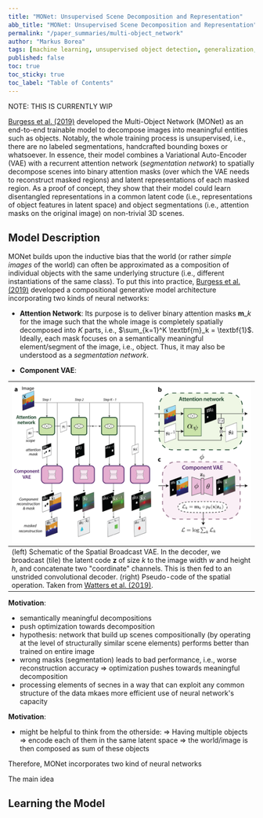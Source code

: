 ```yaml
---
title: "MONet: Unsupervised Scene Decomposition and Representation"
abb_title: "MONet: Unsupervised Scene Decomposition and Representation"
permalink: "/paper_summaries/multi-object_network"
author: "Markus Borea"
tags: [machine learning, unsupervised object detection, generalization, varational autoencoder]
published: false 
toc: true
toc_sticky: true
toc_label: "Table of Contents"
---
```


NOTE: THIS IS CURRENTLY WIP

[Burgess et al. (2019)](https://arxiv.org/abs/1901.11390) developed
the Multi-Object Network (MONet) as an end-to-end trainable model to
decompose images into meaningful entities such as objects. Notably,
the whole training process is unsupervised, i.e., there are no labeled
segmentations, handcrafted bounding boxes or whatsoever. In essence,
their model combines a Variational Auto-Encoder (VAE) with a recurrent
attention network (*segmentation network*) to spatially decompose
scenes into binary attention masks (over which the VAE needs to
reconstruct masked regions) and latent representations of each masked
region. As a proof of concept, they show that their model could learn
disentangled representations in a common latent code (i.e.,
representations of object features in latent space) and object
segmentations (i.e., attention masks on the original image) on
non-trivial 3D scenes. 

## Model Description

MONet builds upon the inductive bias that the world (or rather
*simple images* of the world) can often be approximated as a composition of
individual objects with the same underlying structure (i.e., different
instantiations of the same class). To put this into practice, [Burgess et al. (2019)](https://arxiv.org/abs/1901.11390) developed a
compositional generative model architecture incorporating two kinds of
neural networks:

* **Attention Network**: Its purpose is to deliver binary attention
  masks $\textbf{m}\_k$ for the image such that the whole image is
  completely spatially decomposed into $K$ parts, i.e., $\sum_{k=1}^K
  \textbf{m}_k = \textbf{1}$. Ideally, each mask focuses on a
  semantically meaningful element/segment of the image, i.e., object. 
  Thus, it may also be understood as a *segmentation network*.
  
* **Component VAE**: 


| ![Schematic of MONet](/assets/img/04_MONet/MONet_schematic.png "Schematic of MONet") |
| :--         |
| (left) Schematic of the Spatial Broadcast VAE. In the decoder, we broadcast (tile) the latent code $\textbf{z}$ of size $k$ to the image width $w$ and height $h$, and concatenate two "coordinate" channels. This is then fed to an unstrided convolutional decoder. (right) Pseudo-code of the spatial operation. Taken from [Watters et al. (2019)](https://arxiv.org/abs/1901.07017).|


**Motivation**: 
  - semantically meaningful decompositions
  - push optimization towards decomposition
  - hypothesis: network that build up scenes compositionally (by
    operating at the level of structurally similar scene elements)
    performs better than trained on entire image
  - wrong masks (segmentation) leads to bad performance, i.e., worse
    reconstruction accuracy 
    => optimization pushes towards meaningful decomposition
  - processing elements of secnes in a way that can exploit any common
    structure of the data mkaes more efficient use of neural network's capacity
  
  
  
**Motivation**:

- might be helpful to think from the otherside:
=> Having multiple objects => encode each of them in the same latent
space
=> the world/image is then composed as sum of these objects

Therefore, MONet incorporates
two kind of neural networks 




The main idea



## Learning the Model
